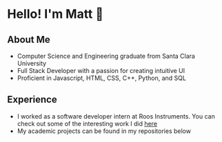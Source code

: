 # Hello! I'm Matt 👋
## About Me
- Computer Science and Engineering graduate from Santa Clara University
- Full Stack Developer with a passion for creating intuitive UI
- Proficient in Javascript, HTML, CSS, C++, Python, and SQL

## Experience 
- I worked as a software developer intern at Roos Instruments. You can check out some of the interesting work I did [here](https://github.com/RoosInst/Dione)
- My academic projects can be found in my repositories below
<!--
**matt-p-hayes/matt-p-hayes** is a ✨ _special_ ✨ repository because its `README.md` (this file) appears on your GitHub profile.

Here are some ideas to get you started:

- 🔭 I’m currently working on ...
- 🌱 I’m currently learning ...
- 👯 I’m looking to collaborate on ...
- 🤔 I’m looking for help with ...
- 💬 Ask me about ...
- 📫 How to reach me: ...
- 😄 Pronouns: ...
- ⚡ Fun fact: ...
-->
